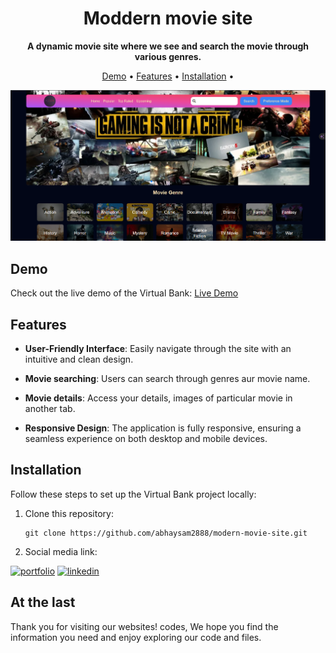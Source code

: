 <h1 align="center">Moddern movie site</h1>
<p align="center">
  <strong>A dynamic movie site where we see and search the movie through various genres.</strong>
</p>

<p align="center">
  <a href="#demo">Demo</a> •
  <a href="#features">Features</a> •
  <a href="#installation">Installation</a> •
</p>

![Modern movie site Screenshot](./images/Screenshot%202024-03-01%20124223.png)

## Demo

Check out the live demo of the Virtual Bank: [Live Demo](https://modern-movie-site.netlify.app/)

## Features

- **User-Friendly Interface**: Easily navigate through the site with an intuitive and clean design.

- **Movie searching**: Users can search through genres aur movie name.

- **Movie details**: Access your details, images of particular movie in another tab.

- **Responsive Design**: The application is fully responsive, ensuring a seamless experience on both desktop and mobile devices.

## Installation

Follow these steps to set up the Virtual Bank project locally:

1. Clone this repository:
   ```shell
   git clone https://github.com/abhaysam2888/modern-movie-site.git
   
2. Social media link:

[![portfolio](https://img.shields.io/badge/my_portfolio-000?style=for-the-badge&logo=ko-fi&logoColor=white)](https://github.com/abhaysam2888?tab=repositories)
[![linkedin](https://img.shields.io/badge/linkedin-0A66C2?style=for-the-badge&logo=linkedin&logoColor=white)](https://www.linkedin.com/in/abhay-verma-821699274/)

## At the last

Thank you for visiting our websites! codes, We hope you find the information you need and enjoy exploring our code and files.
